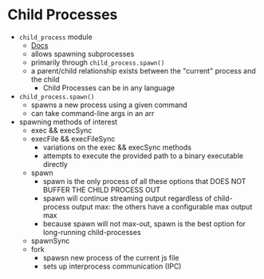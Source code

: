 # Child Processes
- `child_process` module
  - [Docs](https://nodejs.org/api/child_process.html)
  - allows spawning subprocesses
  - primarily through `child_process.spawn()`
  - a parent/child relationship exists between the "current" process and the child
    - Child Processes can be in any language
- `child_process.spawn()`
  - spawns a new process using a given command
  - can take command-line args in an arr
- spawning methods of interest
  - exec && execSync
  - execFile && execFileSync
    - variations on the exec && execSync methods
    - attempts to execute the provided path to a binary executable directly
  - spawn 
    - spawn is the only process of all these options that DOES NOT BUFFER THE CHILD PROCESS OUT
    - spawn will continue streaming output regardless of child-process output max: the others have a configurable max output max
    - because spawn will not max-out, spawn is the best option for long-running child-processes
  - spawnSync
  - fork
    - spawsn new process of the current js file
    - sets up interprocess communication (IPC)